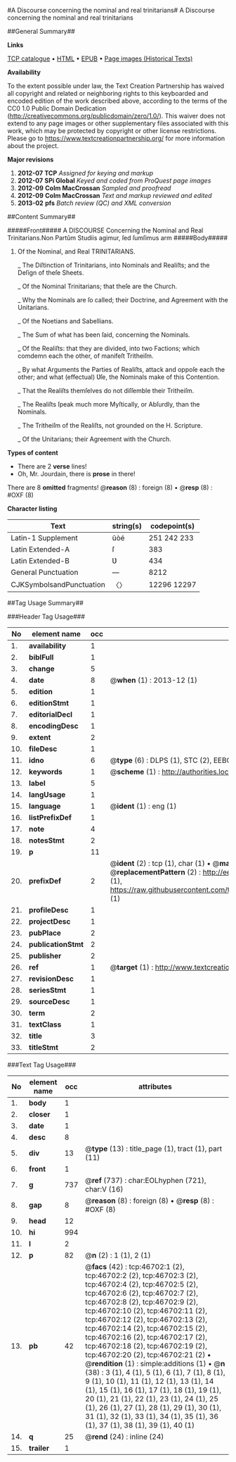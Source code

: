#A Discourse concerning the nominal and real trinitarians#
A Discourse concerning the nominal and real trinitarians

##General Summary##

**Links**

[TCP catalogue](http://www.ota.ox.ac.uk/tcp/)  • 
[HTML](http://tei.it.ox.ac.uk/tcp/Texts-HTML/free/A36/A36090.html)  • 
[EPUB](http://tei.it.ox.ac.uk/tcp/Texts-EPUB/free/A36/A36090.epub) • 
[Page images (Historical Texts)](https://historicaltexts.jisc.ac.uk/eebo-11199837e)

**Availability**

To the extent possible under law, the Text Creation Partnership has waived all copyright and related or neighboring rights to this keyboarded and encoded edition of the work described above, according to the terms of the CC0 1.0 Public Domain Dedication (http://creativecommons.org/publicdomain/zero/1.0/). This waiver does not extend to any page images or other supplementary files associated with this work, which may be protected by copyright or other license restrictions. Please go to https://www.textcreationpartnership.org/ for more information about the project.

**Major revisions**

1. __2012-07__ __TCP__ *Assigned for keying and markup*
1. __2012-07__ __SPi Global__ *Keyed and coded from ProQuest page images*
1. __2012-09__ __Colm MacCrossan__ *Sampled and proofread*
1. __2012-09__ __Colm MacCrossan__ *Text and markup reviewed and edited*
1. __2013-02__ __pfs__ *Batch review (QC) and XML conversion*

##Content Summary##

#####Front#####
A DISCOURSE Concerning the Nominal and Real Trinitarians.Non Partûm Studiis agimur, ſed ſumſimus arm
#####Body#####

1. Of the Nominal, and Real TRINITARIANS.

    _ The Diſtinction of Trinitarians, into Nominals and Realiſts; and the Deſign of theſe Sheets.

    _ Of the Nominal Trinitarians; that theſe are the Church.

    _ Why the Nominals are ſo called; their Doctrine, and Agreement with the Unitarians.

    _ Of the Noetians and Sabellians.

    _ The Sum of what has been ſaid, concerning the Nominals.

    _ Of the Realiſts: that they are divided, into two Factions; which comdemn each the other, of manifeſt Tritheiſm.

    _ By what Arguments the Parties of Realiſts, attack and oppoſe each the other; and what (effectual) Ʋſe, the Nominals make of this Contention.

    _ That the Realiſts themſelves do not diſſemble their Tritheiſm.

    _ The Realiſts ſpeak much more Myſtically, or Abſurdly, than the Nominals.

    _ The Tritheiſm of the Realiſts, not grounded on the H. Scripture.

    _ Of the Unitarians; their Agreement with the Church.

**Types of content**

  * There are 2 **verse** lines!
  * Oh, Mr. Jourdain, there is **prose** in there!

There are 8 **omitted** fragments! 
 @__reason__ (8) : foreign (8)  •  @__resp__ (8) : #OXF (8)

**Character listing**


|Text|string(s)|codepoint(s)|
|---|---|---|
|Latin-1 Supplement|ûòé|251 242 233|
|Latin Extended-A|ſ|383|
|Latin Extended-B|Ʋ|434|
|General Punctuation|—|8212|
|CJKSymbolsandPunctuation|〈〉|12296 12297|

##Tag Usage Summary##

###Header Tag Usage###

|No|element name|occ|attributes|
|---|---|---|---|
|1.|__availability__|1||
|2.|__biblFull__|1||
|3.|__change__|5||
|4.|__date__|8| @__when__ (1) : 2013-12 (1)|
|5.|__edition__|1||
|6.|__editionStmt__|1||
|7.|__editorialDecl__|1||
|8.|__encodingDesc__|1||
|9.|__extent__|2||
|10.|__fileDesc__|1||
|11.|__idno__|6| @__type__ (6) : DLPS (1), STC (2), EEBO-CITATION (1), OCLC (1), VID (1)|
|12.|__keywords__|1| @__scheme__ (1) : http://authorities.loc.gov/ (1)|
|13.|__label__|5||
|14.|__langUsage__|1||
|15.|__language__|1| @__ident__ (1) : eng (1)|
|16.|__listPrefixDef__|1||
|17.|__note__|4||
|18.|__notesStmt__|2||
|19.|__p__|11||
|20.|__prefixDef__|2| @__ident__ (2) : tcp (1), char (1)  •  @__matchPattern__ (2) : ([0-9\-]+):([0-9IVX]+) (1), (.+) (1)  •  @__replacementPattern__ (2) : http://eebo.chadwyck.com/downloadtiff?vid=$1&page=$2 (1), https://raw.githubusercontent.com/textcreationpartnership/Texts/master/tcpchars.xml#$1 (1)|
|21.|__profileDesc__|1||
|22.|__projectDesc__|1||
|23.|__pubPlace__|2||
|24.|__publicationStmt__|2||
|25.|__publisher__|2||
|26.|__ref__|1| @__target__ (1) : http://www.textcreationpartnership.org/docs/. (1)|
|27.|__revisionDesc__|1||
|28.|__seriesStmt__|1||
|29.|__sourceDesc__|1||
|30.|__term__|2||
|31.|__textClass__|1||
|32.|__title__|3||
|33.|__titleStmt__|2||


###Text Tag Usage###

|No|element name|occ|attributes|
|---|---|---|---|
|1.|__body__|1||
|2.|__closer__|1||
|3.|__date__|1||
|4.|__desc__|8||
|5.|__div__|13| @__type__ (13) : title_page (1), tract (1), part (11)|
|6.|__front__|1||
|7.|__g__|737| @__ref__ (737) : char:EOLhyphen (721), char:V (16)|
|8.|__gap__|8| @__reason__ (8) : foreign (8)  •  @__resp__ (8) : #OXF (8)|
|9.|__head__|12||
|10.|__hi__|994||
|11.|__l__|2||
|12.|__p__|82| @__n__ (2) : 1 (1), 2 (1)|
|13.|__pb__|42| @__facs__ (42) : tcp:46702:1 (2), tcp:46702:2 (2), tcp:46702:3 (2), tcp:46702:4 (2), tcp:46702:5 (2), tcp:46702:6 (2), tcp:46702:7 (2), tcp:46702:8 (2), tcp:46702:9 (2), tcp:46702:10 (2), tcp:46702:11 (2), tcp:46702:12 (2), tcp:46702:13 (2), tcp:46702:14 (2), tcp:46702:15 (2), tcp:46702:16 (2), tcp:46702:17 (2), tcp:46702:18 (2), tcp:46702:19 (2), tcp:46702:20 (2), tcp:46702:21 (2)  •  @__rendition__ (1) : simple:additions (1)  •  @__n__ (38) : 3 (1), 4 (1), 5 (1), 6 (1), 7 (1), 8 (1), 9 (1), 10 (1), 11 (1), 12 (1), 13 (1), 14 (1), 15 (1), 16 (1), 17 (1), 18 (1), 19 (1), 20 (1), 21 (1), 22 (1), 23 (1), 24 (1), 25 (1), 26 (1), 27 (1), 28 (1), 29 (1), 30 (1), 31 (1), 32 (1), 33 (1), 34 (1), 35 (1), 36 (1), 37 (1), 38 (1), 39 (1), 40 (1)|
|14.|__q__|25| @__rend__ (24) : inline (24)|
|15.|__trailer__|1||
